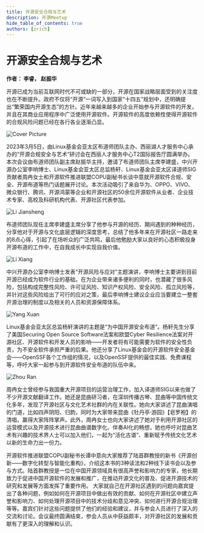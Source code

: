 ```yaml
---
title: 开源安全合规与艺术
description: 开源Meetup
hide_table_of_contents: true
authors: [zrich]
---
```


# 开源安全合规与艺术

**作者： 李睿， 赵振华**

开源已成为当前互联网时代不可或缺的一部分，开源在国家战略层面受到的关注度也在不断提升。政府不仅将“开源”一词写入到国家“十四五”规划中，还明确提出“繁荣国内开源生态”的方针。近年来越来越多的企业开始参与开源软件的开发，并且在其商业应用程序中广泛使用开源软件。开源软件的高度依赖性使得开源软件的合规风险问题已经在各行各业逐渐凸显。

![Cover Picture](/img/blog/0305-cover.jpg)

2023年3月5日，由Linux基金会亚太区布道师团队主办、西丽湖人才服务中心承办的“开源合规安全与艺术”研讨会在西丽人才服务中心T2国际报告厅圆满举办。
本次会议由布道师团队副主席赵振华主持，邀请了布道师团队主席李建盛，中兴开源办公室李响博士、Linux基金会亚太区总监杨轩、Linux基金会亚太区译道师SIG贡献者周冉女士和开源软件推进联盟COPU副秘书长谈中意就开源软件合规、安全、开源布道等热门话题展开讨论。本次活动吸引了来自华为、OPPO、VIVO、微众银行、腾讯、开源鸿蒙等企业和开源社区的50余位开源软件从业者、企业技术专家、高校及科研机构代表、开源社区代表参加。

![Li Jiansheng](/img/blog/0305-lijiansheng.jpg)

布道师团队现任主席李建盛主席分享了他参与开源的经历、期间遇到的种种经历，分享他对于开源与文化底层逻辑的深度思考，总结了他多年来在开源社区一路走来的8点心得，引起了在场听众的广泛共鸣，最后他勉励大家以良好的心态积极投身开源布道的工作中，在自我成长中实现自我价值。

![Li Xiang](/img/blog/0305-lixiang.jpg)

中兴开源办公室李响博士发表“开源风险与应对”主题演讲，李响博士主要讲到目前开源已经成为软件行业的基础，在为企业带来诸多便利的同时，也潜藏了很多风险，包括构成完整性风险、许可证风险、知识产权风险、安全风险、孤立风险等，并针对这些风险给出了可行的应对之策，最后李响博士建议企业应当要建立一整套开源治理的制度以及相关的人员和资源保障体系。

![Yang Xuan](/img/blog/0305-yangxuan.jpg)

Linux基金会亚太区总监杨轩演讲的主题是“为中国开源安全布道”。杨轩先生分享了美国Securing Open Source Software法案和欧盟Cyber Resilience法案对开源社区、开源软件和开发人员的影响——开发者将有可能需要为软件的安全性负责，为不安全软件承担严重的后果。他还分享了Linux基金会的开源软件安全基金会——OpenSSF各个工作组的情况，以及OpenSSF提供的最佳实践、免费课程等，呼吁大家一起参与到开源软件安全布道的队伍中来。

![Zhou Ran](/img/blog/0305-zhouran.jpg)

周冉女士曾经参与我国重大开源项目的运营治理工作，加入译道师SIG以来也做了不少开源文献翻译工作。她还是昆曲研习者，在深圳传播古琴、昆曲等中国传统文化多年，发现了开源社区与文化艺术社群的内在关联性。她向大家讲述了昆曲演唱的门道，比如四声阴阳、归韵，同时为大家带来昆曲《牡丹亭·游园》【皂罗袍】的清唱，赢得大家阵阵掌声。此外，周冉女士也向大家讲述了她对于利用开源社区的运营模式以及开源技术进行昆曲曲谱数字化、伴奏AI化的畅想，她也呼吁对昆曲艺术有兴趣的技术界人士可以加入他们，一起为“活化古谱”、重新赋予传统文化艺术以新的生命力出一份力。

开源软件推进联盟COPU副秘书长谭中意向大家推荐了陆首群教授的新书《开源创新——数字化转型与智能化重构》，介绍这本书的3种读法和2种线下读书会以及参与方式。陆首群教授是一位在中国开源领域具有很高声誉和影响力的专家，他长期致力于促进中国开源软件的发展和推广，在推动开源文化的普及、促进开源技术的研究和发展等方面发挥了重要作用。
大家就自己在开源社区遇到的问题向嘉宾提出了各种问题，例如如何在开源项目中做出有效的贡献、如何在开源社区中建立声誉和影响力、如何处理开源项目中的技术分歧和意见冲突、如何进行开源合规治理等等。嘉宾们针对这些问题提供了他们的经验和建议，并与参会人员进行了深入的交流和讨论。会议最终圆满结束，参会人员从中获益颇丰，对开源社区的发展和贡献有了更深入的理解和认识。
